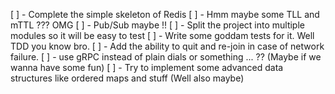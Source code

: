 [ ] - Complete the simple skeleton of Redis
[ ] - Hmm maybe some TLL and mTTL ??? OMG
[ ] - Pub/Sub maybe !!
[ ] - Split the project into multiple modules so it will be easy to test
[ ] - Write some goddam tests for it. Well TDD you know bro.
[ ] - Add the ability to quit and re-join in case of network failure.
[ ] - use gRPC instead of plain dials or something ... ?? (Maybe if we wanna have some fun)
[ ] - Try to implement some advanced data structures like ordered maps and stuff (Well also maybe)
